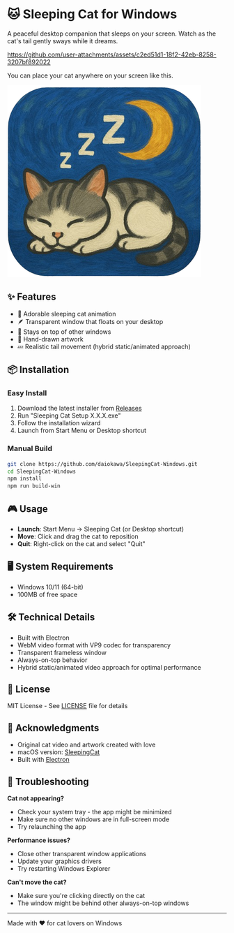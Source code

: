 # 🐱 Sleeping Cat for Windows

A peaceful desktop companion that sleeps on your screen. Watch as the cat's tail gently sways while it dreams.

https://github.com/user-attachments/assets/c2ed51d1-18f2-42eb-8258-3207bf892022

You can place your cat anywhere on your screen like this.

![Sleeping Cat Icon](icon_original.png)

## ✨ Features

- 🌙 Adorable sleeping cat animation
- 🪶 Transparent window that floats on your desktop
- 🎯 Stays on top of other windows
- 🎨 Hand-drawn artwork
- 💤 Realistic tail movement (hybrid static/animated approach)

## 📦 Installation

### Easy Install
1. Download the latest installer from [Releases](https://github.com/daiokawa/SleepingCat-Windows/releases)
2. Run "Sleeping Cat Setup X.X.X.exe"
3. Follow the installation wizard
4. Launch from Start Menu or Desktop shortcut

### Manual Build
```bash
git clone https://github.com/daiokawa/SleepingCat-Windows.git
cd SleepingCat-Windows
npm install
npm run build-win
```

## 🎮 Usage

- **Launch**: Start Menu → Sleeping Cat (or Desktop shortcut)
- **Move**: Click and drag the cat to reposition
- **Quit**: Right-click on the cat and select "Quit"

## 🖥 System Requirements

- Windows 10/11 (64-bit)
- 100MB of free space

## 🛠 Technical Details

- Built with Electron
- WebM video format with VP9 codec for transparency
- Transparent frameless window
- Always-on-top behavior
- Hybrid static/animated video approach for optimal performance

## 📝 License

MIT License - See [LICENSE](LICENSE) file for details

## 🙏 Acknowledgments

- Original cat video and artwork created with love
- macOS version: [SleepingCat](https://github.com/daiokawa/SleepingCat)
- Built with [Electron](https://www.electronjs.org/)

## 🐛 Troubleshooting

**Cat not appearing?**
- Check your system tray - the app might be minimized
- Make sure no other windows are in full-screen mode
- Try relaunching the app

**Performance issues?**
- Close other transparent window applications
- Update your graphics drivers
- Try restarting Windows Explorer

**Can't move the cat?**
- Make sure you're clicking directly on the cat
- The window might be behind other always-on-top windows

---

Made with ❤️ for cat lovers on Windows